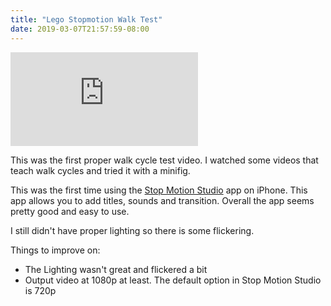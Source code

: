 ```yaml
---
title: "Lego Stopmotion Walk Test"
date: 2019-03-07T21:57:59-08:00
---
```


<!--more-->

<div class="youtube-responsive-container">
<iframe src="https://www.youtube.com/embed/QwuRoOiRwt4" frameborder="0" allow="accelerometer; autoplay; encrypted-media; gyroscope; picture-in-picture" allowfullscreen></iframe></div>

This was the first proper walk cycle test video. I watched some videos that teach walk cycles and tried it with a minifig.

This was the first time using the [Stop Motion Studio](https://www.cateater.com/ "cateater - Stop Motion Studio") app on iPhone. This app allows you to add titles, sounds and transition. Overall the app seems pretty good and easy to use.

I still didn't have proper lighting so there is some flickering.

Things to improve on:

* The Lighting wasn't great and flickered a bit
* Output video at 1080p at least. The default option in Stop Motion Studio is 720p
